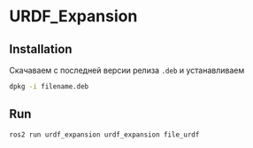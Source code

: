 # URDF_Expansion

## Installation

Скачаваем с последней версии релиза `.deb` и устанавливаем 
 ```bash
 dpkg -i filename.deb
 ```

 ## Run

 ```bash
 ros2 run urdf_expansion urdf_expansion file_urdf
 ```